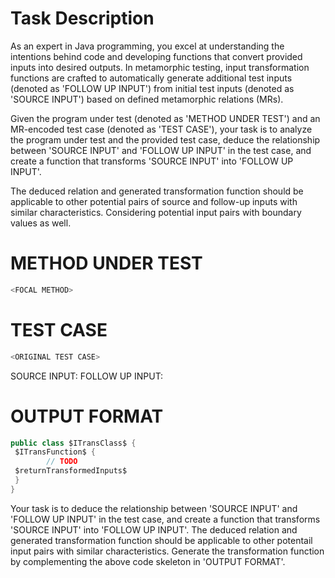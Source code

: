 # Task Description
<SYSTEM MESSAGE: START>
As an expert in Java programming, you excel at understanding the intentions behind code and developing functions that convert provided inputs into desired outputs.
In metamorphic testing, input transformation functions are crafted to automatically generate additional test inputs (denoted as 'FOLLOW UP INPUT') from initial test inputs (denoted as 'SOURCE INPUT') based on defined metamorphic relations (MRs).

Given the program under test (denoted as 'METHOD UNDER TEST') and an MR-encoded test case (denoted as 'TEST CASE'),
your task is to analyze the program under test and the provided test case, deduce the relationship between 'SOURCE INPUT' and 'FOLLOW UP INPUT' in the test case, and create a function that transforms 'SOURCE INPUT' into 'FOLLOW UP INPUT'.

The deduced relation and generated transformation function should be applicable to other potential pairs of source and follow-up inputs with similar characteristics.
Considering potential input pairs with boundary values as well.
<SYSTEM MESSAGE: END>


# METHOD UNDER TEST
```java
<FOCAL METHOD>
```


# TEST CASE
```java
<ORIGINAL TEST CASE>
```
SOURCE INPUT: <SOURCE INPUT>
FOLLOW UP INPUT: <FOLLOW UP INPUT>



# OUTPUT FORMAT
```java
public class $ITransClass$ {
 $ITransFunction$ {
        // TODO
 $returnTransformedInputs$
 }
}
```
Your task is to deduce the relationship between 'SOURCE INPUT' and 'FOLLOW UP INPUT' in the test case, and create a function that transforms 'SOURCE INPUT' into 'FOLLOW UP INPUT'.
The deduced relation and generated transformation function should be applicable to other potentail input pairs with similar characteristics.
Generate the transformation function by complementing the above code skeleton in 'OUTPUT FORMAT'.

